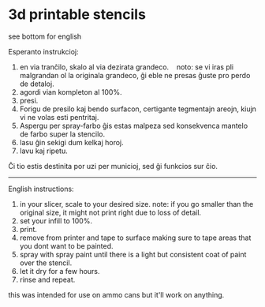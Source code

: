 # 3d printable stencils
see bottom for english

Esperanto
instrukcioj:
1. en via tranĉilo, skalo al via dezirata grandeco.
   noto: se vi iras pli malgrandan ol la originala grandeco, ĝi eble ne presas ĝuste pro perdo de detaloj.
2. agordi vian kompleton al 100%.
3. presi.
4. Forigu de presilo kaj bendo surfacon, certigante tegmentajn areojn, kiujn vi ne volas esti pentritaj.
5. Aspergu per spray-farbo ĝis estas malpeza sed konsekvenca mantelo de farbo super la stencilo.
6. lasu ĝin sekigi dum kelkaj horoj.
7. lavu kaj ripetu.

Ĉi tio estis destinita por uzi per municioj, sed ĝi funkcios sur ĉio.


--------------------------------------------------------------------------------------------------------------
English
instructions:
1. in your slicer, scale to your desired size.
  note: if you go smaller than the original size, it might not print right due to loss of detail.
2. set your infill to 100%.
3. print.
4. remove from printer and tape to surface making sure to tape areas that you dont want to be painted.
5. spray with spray paint until there is a light but consistent coat of paint over the stencil.
6. let it dry for a few hours.
7. rinse and repeat.

this was intended for use on ammo cans but it'll work on anything. 
